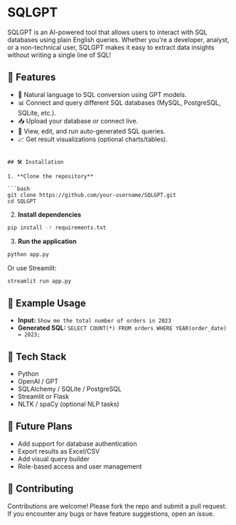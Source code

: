 # SQLGPT

SQLGPT is an AI-powered tool that allows users to interact with SQL databases using plain English queries. Whether you're a developer, analyst, or a non-technical user, SQLGPT makes it easy to extract data insights without writing a single line of SQL!

## 🚀 Features

- 🧠 Natural language to SQL conversion using GPT models.
- 📊 Connect and query different SQL databases (MySQL, PostgreSQL, SQLite, etc.).
- 📥 Upload your database or connect live.
- 📝 View, edit, and run auto-generated SQL queries.
- 📈 Get result visualizations (optional charts/tables).


```

## 🛠️ Installation

1. **Clone the repository**

```bash
git clone https://github.com/your-username/SQLGPT.git
cd SQLGPT
```

2. **Install dependencies**

```bash
pip install -r requirements.txt
```

3. **Run the application**

```bash
python app.py
```

Or use Streamlit:

```bash
streamlit run app.py
```

## 🧪 Example Usage

- **Input:** `Show me the total number of orders in 2023`
- **Generated SQL:** `SELECT COUNT(*) FROM orders WHERE YEAR(order_date) = 2023;`

## 🧰 Tech Stack

- Python
- OpenAI / GPT
- SQLAlchemy / SQLite / PostgreSQL
- Streamlit or Flask
- NLTK / spaCy (optional NLP tasks)

## 📎 Future Plans

- Add support for database authentication
- Export results as Excel/CSV
- Add visual query builder
- Role-based access and user management

## 🤝 Contributing

Contributions are welcome! Please fork the repo and submit a pull request. If you encounter any bugs or have feature suggestions, open an issue.


